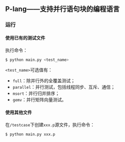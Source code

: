 ## P-lang——支持并行语句块的编程语言

### 运行

#### 使用已有的测试文件

执行命令：

```bash
$ python main.py <test_name>
```

`<test_name>`可选值有：

- `full`：除并行外的全覆盖测试；
- `parallel`：并行测试，包括线程同步、互斥、通信；
- `msort`：并行归并排序；
- `gemv`：并行矩阵向量测试。

#### 使用其他文件

在`/testcase`下创建`xxx.p`源文件，执行命令：

```bash
$ python main.py xxx.p
```

